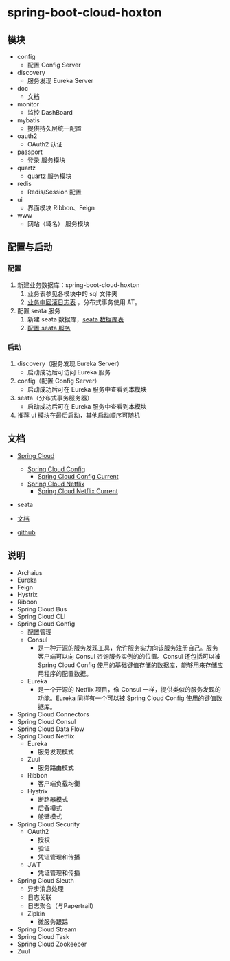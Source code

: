 # spring-boot-cloud-hoxton

## 模块

- config
    - 配置 Config Server
- discovery
    - 服务发现 Eureka Server
- doc
    - 文档
- monitor
    - 监控 DashBoard
- mybatis
    - 提供持久层统一配置
- oauth2
    - OAuth2 认证
- passport
    - 登录 服务模块
- quartz
    - quartz 服务模块
- redis
    - Redis/Session 配置
- ui
    - 界面模块 Ribbon、Feign
- www
    - 网站（域名） 服务模块

## 配置与启动

### 配置

1. 新建业务数据库：spring-boot-cloud-hoxton
    1. 业务表参见各模块中的 sql 文件夹
    1. [业务中回滚日志表](https://github.com/seata/seata/tree/develop/script/client/at/db) ，分布式事务使用 AT。
1. 配置 seata 服务
    1. 新建 seata 数据库，[seata 数据库表](https://github.com/seata/seata/tree/develop/script/server/db)
    1. [配置 seata 服务](/doc/seata-server)

### 启动

1. discovery（服务发现 Eureka Server）
    - 启动成功后可访问 Eureka 服务
1. config（配置 Config Server）
    - 启动成功后可在 Eureka 服务中查看到本模块
1. seata（分布式事务服务器）
    - 启动成功后可在 Eureka 服务中查看到本模块
1. 推荐 ui 模块在最后启动，其他启动顺序可随机

## 文档

- [Spring Cloud](https://spring.io/projects/spring-cloud)
    - [Spring Cloud Config](https://spring.io/projects/spring-cloud-config)
        - [Spring Cloud Config Current](https://docs.spring.io/spring-cloud-config/docs/2.2.6.RELEASE/reference/html/)
    - [Spring Cloud Netflix](https://spring.io/projects/spring-cloud-netflix)
        - [Spring Cloud Netflix Current](https://docs.spring.io/spring-cloud-netflix/docs/2.2.6.RELEASE/reference/html/)

- seata
- [文档](https://seata.io/zh-cn)
- [github](https://github.com/seata/seata)

## 说明

- Archaius
- Eureka
- Feign
- Hystrix
- Ribbon
- Spring Cloud Bus
- Spring Cloud CLI
- Spring Cloud Config
    - 配置管理
    - Consul
        - 是一种开源的服务发现工具，允许服务实力向该服务注册自己。服务客户端可以向 Consul 咨询服务实例的的位置。Consul 还包括可以被 Spring Cloud Config
          使用的基础键值存储的数据库，能够用来存储应用程序的配置数据。
    - Eureka
        - 是一个开源的 Netflix 项目，像 Consul 一样，提供类似的服务发现的功能。Eureka 同样有一个可以被 Spring Cloud Config 使用的键值数据库。
- Spring Cloud Connectors
- Spring Cloud Consul
- Spring Cloud Data Flow
- Spring Cloud Netflix
    - Eureka
        - 服务发现模式
    - Zuul
        - 服务路由模式
    - Ribbon
        - 客户端负载均衡
    - Hystrix
        - 断路器模式
        - 后备模式
        - 舱壁模式
- Spring Cloud Security
    - OAuth2
        - 授权
        - 验证
        - 凭证管理和传播
    - JWT
        - 凭证管理和传播
- Spring Cloud Sleuth
    - 异步消息处理
    - 日志关联
    - 日志聚合（与Papertrail）
    - Zipkin
        - 微服务跟踪
- Spring Cloud Stream
- Spring Cloud Task
- Spring Cloud Zookeeper
- Zuul
